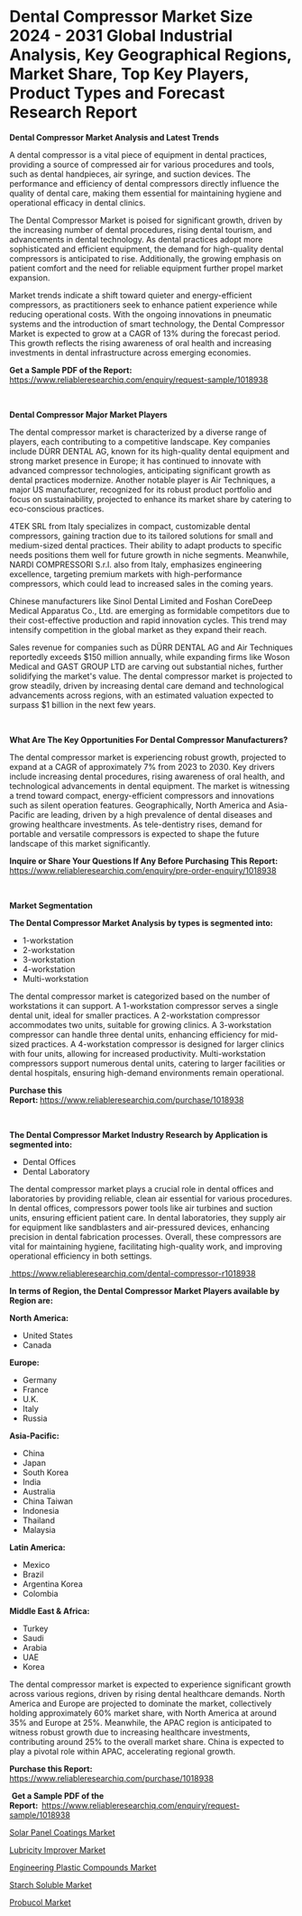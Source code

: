 <p><h1>Dental Compressor Market Size 2024 - 2031 Global Industrial Analysis, Key Geographical Regions, Market Share, Top Key Players, Product Types and Forecast Research Report</h1></p><p><strong>Dental Compressor Market Analysis and Latest Trends</strong></p>
<p><p>A dental compressor is a vital piece of equipment in dental practices, providing a source of compressed air for various procedures and tools, such as dental handpieces, air syringe, and suction devices. The performance and efficiency of dental compressors directly influence the quality of dental care, making them essential for maintaining hygiene and operational efficacy in dental clinics.</p><p>The Dental Compressor Market is poised for significant growth, driven by the increasing number of dental procedures, rising dental tourism, and advancements in dental technology. As dental practices adopt more sophisticated and efficient equipment, the demand for high-quality dental compressors is anticipated to rise. Additionally, the growing emphasis on patient comfort and the need for reliable equipment further propel market expansion.</p><p>Market trends indicate a shift toward quieter and energy-efficient compressors, as practitioners seek to enhance patient experience while reducing operational costs. With the ongoing innovations in pneumatic systems and the introduction of smart technology, the Dental Compressor Market is expected to grow at a CAGR of 13% during the forecast period. This growth reflects the rising awareness of oral health and increasing investments in dental infrastructure across emerging economies.</p></p>
<p><strong>Get a Sample PDF of the Report:&nbsp;</strong> <a href="https://www.reliableresearchiq.com/enquiry/request-sample/1018938">https://www.reliableresearchiq.com/enquiry/request-sample/1018938</a></p>
<p>&nbsp;</p>
<p><strong>Dental Compressor Major Market Players</strong></p>
<p><p>The dental compressor market is characterized by a diverse range of players, each contributing to a competitive landscape. Key companies include DÜRR DENTAL AG, known for its high-quality dental equipment and strong market presence in Europe; it has continued to innovate with advanced compressor technologies, anticipating significant growth as dental practices modernize. Another notable player is Air Techniques, a major US manufacturer, recognized for its robust product portfolio and focus on sustainability, projected to enhance its market share by catering to eco-conscious practices.</p><p>4TEK SRL from Italy specializes in compact, customizable dental compressors, gaining traction due to its tailored solutions for small and medium-sized dental practices. Their ability to adapt products to specific needs positions them well for future growth in niche segments. Meanwhile, NARDI COMPRESSORI S.r.l. also from Italy, emphasizes engineering excellence, targeting premium markets with high-performance compressors, which could lead to increased sales in the coming years.</p><p>Chinese manufacturers like Sinol Dental Limited and Foshan CoreDeep Medical Apparatus Co., Ltd. are emerging as formidable competitors due to their cost-effective production and rapid innovation cycles. This trend may intensify competition in the global market as they expand their reach.</p><p>Sales revenue for companies such as DÜRR DENTAL AG and Air Techniques reportedly exceeds $150 million annually, while expanding firms like Woson Medical and GAST GROUP LTD are carving out substantial niches, further solidifying the market's value. The dental compressor market is projected to grow steadily, driven by increasing dental care demand and technological advancements across regions, with an estimated valuation expected to surpass $1 billion in the next few years.</p></p>
<p>&nbsp;</p>
<p><strong>What Are The Key Opportunities For Dental Compressor Manufacturers?</strong></p>
<p><p>The dental compressor market is experiencing robust growth, projected to expand at a CAGR of approximately 7% from 2023 to 2030. Key drivers include increasing dental procedures, rising awareness of oral health, and technological advancements in dental equipment. The market is witnessing a trend toward compact, energy-efficient compressors and innovations such as silent operation features. Geographically, North America and Asia-Pacific are leading, driven by a high prevalence of dental diseases and growing healthcare investments. As tele-dentistry rises, demand for portable and versatile compressors is expected to shape the future landscape of this market significantly.</p></p>
<p><strong>Inquire or Share Your Questions If Any Before Purchasing This Report:</strong> <a href="https://www.reliableresearchiq.com/enquiry/pre-order-enquiry/1018938">https://www.reliableresearchiq.com/enquiry/pre-order-enquiry/1018938</a></p>
<p>&nbsp;</p>
<p><strong>Market Segmentation</strong></p>
<p><strong>The Dental Compressor Market Analysis by types is segmented into:</strong></p>
<p><ul><li>1-workstation</li><li>2-workstation</li><li>3-workstation</li><li>4-workstation</li><li>Multi-workstation</li></ul></p>
<p><p>The dental compressor market is categorized based on the number of workstations it can support. A 1-workstation compressor serves a single dental unit, ideal for smaller practices. A 2-workstation compressor accommodates two units, suitable for growing clinics. A 3-workstation compressor can handle three dental units, enhancing efficiency for mid-sized practices. A 4-workstation compressor is designed for larger clinics with four units, allowing for increased productivity. Multi-workstation compressors support numerous dental units, catering to larger facilities or dental hospitals, ensuring high-demand environments remain operational.</p></p>
<p><strong>Purchase this Report:&nbsp;</strong><a href="https://www.reliableresearchiq.com/purchase/1018938">https://www.reliableresearchiq.com/purchase/1018938</a></p>
<p>&nbsp;</p>
<p><strong>The Dental Compressor Market Industry Research by Application is segmented into:</strong></p>
<p><ul><li>Dental Offices</li><li>Dental Laboratory</li></ul></p>
<p><p>The dental compressor market plays a crucial role in dental offices and laboratories by providing reliable, clean air essential for various procedures. In dental offices, compressors power tools like air turbines and suction units, ensuring efficient patient care. In dental laboratories, they supply air for equipment like sandblasters and air-pressured devices, enhancing precision in dental fabrication processes. Overall, these compressors are vital for maintaining hygiene, facilitating high-quality work, and improving operational efficiency in both settings.</p></p>
<p><a href="https://www.reliableresearchiq.com/dental-compressor-r1018938">&nbsp;https://www.reliableresearchiq.com/dental-compressor-r1018938</a></p>
<p><strong>In terms of Region, the Dental Compressor Market Players available by Region are:</strong></p>
<p>
    <p> <strong> North America: </strong>
        <ul>
            <li>United States</li>
            <li>Canada</li>
        </ul>
        </p> 
    <p> <strong> Europe: </strong>
        <ul>
            <li>Germany</li>
            <li>France</li>
            <li>U.K.</li>
            <li>Italy</li>
            <li>Russia</li>
        </ul>
        </p> 
    <p> <strong> Asia-Pacific: </strong>
        <ul>
            <li>China</li>
            <li>Japan</li>
            <li>South Korea</li>
            <li>India</li>
            <li>Australia</li>
            <li>China Taiwan</li>
            <li>Indonesia</li>
            <li>Thailand</li>
            <li>Malaysia</li>
        </ul>
        </p> 
    <p> <strong> Latin America: </strong>
        <ul>
            <li>Mexico</li>
            <li>Brazil</li>
            <li>Argentina Korea</li>
            <li>Colombia</li>
        </ul>
        </p> 
    <p> <strong> Middle East & Africa: </strong>
        <ul>
            <li>Turkey</li>
            <li>Saudi</li>
            <li>Arabia</li>
            <li>UAE</li>
            <li>Korea</li>
        </ul>
    </p>
    </p>
<p><p>The dental compressor market is expected to experience significant growth across various regions, driven by rising dental healthcare demands. North America and Europe are projected to dominate the market, collectively holding approximately 60% market share, with North America at around 35% and Europe at 25%. Meanwhile, the APAC region is anticipated to witness robust growth due to increasing healthcare investments, contributing around 25% to the overall market share. China is expected to play a pivotal role within APAC, accelerating regional growth.</p></p>
<p><strong>Purchase this Report: </strong><a href="https://www.reliableresearchiq.com/purchase/1018938">https://www.reliableresearchiq.com/purchase/1018938</a></p>
<p>&nbsp;<strong>Get a Sample PDF of the Report:&nbsp;&nbsp;</strong><a href="https://www.reliableresearchiq.com/enquiry/request-sample/1018938">https://www.reliableresearchiq.com/enquiry/request-sample/1018938</a></p>
<p><strong></strong></p>
<p><p><a href="https://issuu.com/reportprime-2/docs/solar-panel-coatings-market-size-20_4307c62369db7e">Solar Panel Coatings Market</a></p><p><a href="https://medium.com/@nyahmertz1973/lubricity-improver-market-insights-product-type-application-trends-and-regional-analysis-from-622031ac9ea1">Lubricity Improver Market</a></p><p><a href="https://issuu.com/reportprime-2/docs/engineering-plastic-compounds-marke_00747f2f113faa">Engineering Plastic Compounds Market</a></p><p><a href="https://www.linkedin.com/pulse/starch-soluble-market-outlook-share-analysis-growth-trends-zpo2c?trackingId=%2BE8j4yvBRoKdUMUxBkJJzw%3D%3D">Starch Soluble Market</a></p><p><a href="https://www.linkedin.com/pulse/probucol-market2024-2031-industry-insights-investment-opportunities-6vnte?trackingId=NZx5gbs1StW%2BNV4yNgpJ%2BA%3D%3D">Probucol Market</a></p></p>